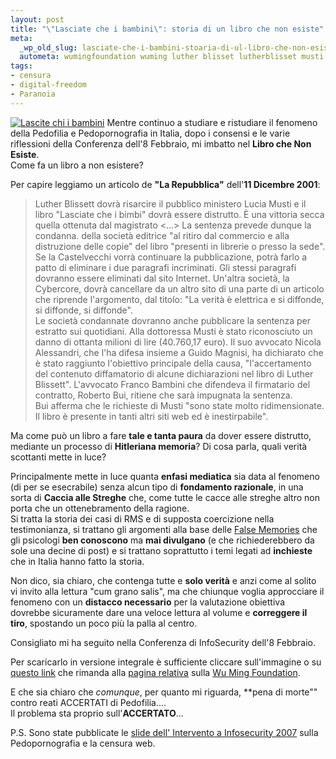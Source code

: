 ```yaml
--- 
layout: post
title: "\"Lasciate che i bambini\": storia di un libro che non esiste"
meta: 
  _wp_old_slug: lasciate-che-i-bambini-stoaria-di-ul-libro-che-non-esiste
  autometa: wumingfoundation wuming luther blisset lutherblisset musti bambini pedopornografia pedo pornografia reati
tags: 
- censura
- digital-freedom
- Paranoia
---
```

[![Lascite chi i bambini](http://www.lastknight.com//download/20070201_lasciate.jpg)](http://www.wumingfoundation.com/backpages.zip)
Mentre continuo a studiare e ristudiare il fenomeno della Pedofilia e Pedopornografia in Italia, dopo i consensi e le varie riflessioni della Conferenza dell'8 Febbraio, mi imbatto nel **Libro che Non Esiste**.  
Come fa un libro a non esistere?  
  
Per capire leggiamo un articolo de **"La Repubblica"** dell'**11 Dicembre 2001**:
> Luther Blissett dovrà risarcire il pubblico ministero Lucia Musti e il libro "Lasciate che i bimbi" dovrà essere distrutto. È una vittoria secca quella ottenuta dal magistrato <...> 
> La sentenza prevede dunque la condanna. della società editrice "al ritiro dal commercio e alla distruzione delle copie" del libro "presenti in librerie o presso la sede". Se la Castelvecchi vorrà continuare la pubblicazione, potrà farlo a patto di eliminare i due paragrafi incriminati. Gli stessi paragrafi dovranno essere eliminati dal sito Internet. Un'altra società, la Cybercore, dovrà cancellare da un altro sito di una parte di un articolo che riprende l'argomento, dal titolo: "La verità è elettrica e si diffonde, si diffonde, si diffonde".  
> Le società condannate dovranno anche pubblicare la sentenza per estratto sui quotidiani. Alla dottoressa Musti è stato riconosciuto un danno di ottanta milioni di lire (40.760,17 euro). Il suo avvocato Nicola Alessandri, che l'ha difesa insieme a Guido Magnisi, ha dichiarato che è stato raggiunto l'obiettivo principale della causa, "l'accertamento del contenuto diffamatorio di alcune dichiarazioni nel libro di Luther Blissett". L'avvocato Franco Bambini che difendeva il firmatario del contratto, Roberto Bui, ritiene che sarà impugnata la sentenza.  
> Bui afferma che le richieste di Musti "sono state molto ridimensionate. Il libro è presente in tanti altri siti web ed è inestirpabile".  

Ma come può un libro a fare **tale e tanta paura** da dover essere distrutto, mediante un processo di **Hitleriana memoria**? Di cosa parla, quali verità scottanti mette in luce?  
  
Principalmente mette in luce quanta **enfasi mediatica** sia data al fenomeno (di per se esecrabile) senza alcun tipo di **fondamento razionale**, in una sorta di **Caccia alle Streghe** che, come tutte le cacce alle streghe altro non porta che un ottenebramento della ragione.  
Si tratta la storia dei casi di RMS e di supposta coercizione nella testimonianza, si trattano gli argomenti alla base delle [False Memories](http://en.wikipedia.org/wiki/False_memories#Sexual_abuse) che gli psicologi **ben conoscono** ma **mai divulgano** (e che richiederebbero da sole una decine di post) e si trattano soprattutto i temi legati ad **inchieste** che in Italia hanno fatto la storia.  
  
Non dico, sia chiaro, che contenga tutte e **solo verità** e anzi come al solito vi invito alla lettura "cum grano salis", ma che chiunque voglia approcciare il fenomeno con un **distacco necessario** per la valutazione obiettiva dovrebbe sicuramente dare una veloce lettura al volume e **correggere il tiro**, spostando un poco più la palla al centro.  
  
Consigliato mi ha seguito nella Conferenza di InfoSecurity dell'8 Febbraio.  
  
Per scaricarlo in versione integrale è sufficiente cliccare sull'immagine o su [questo link](http://www.wumingfoundation.com/backpages.zip) che rimanda alla [pagina relativa](http://www.wumingfoundation.com/italiano/Giap/lasciate.htm) sulla [Wu Ming Foundation](http://www.wumingfoundation.com/italiano/presentazione.htm).  
  
E che sia chiaro che _comunque_, per quanto mi riguarda, **pena di morte"" contro reati ACCERTATI di Pedofilia....    
Il problema sta proprio sull'**ACCERTATO**...  
  
P.S. Sono state pubblicate le [slide dell' Intervento a Infosecurity 2007](http://www.lastknight.com/infosecurity2007) sulla Pedopornografia e la censura web. 
